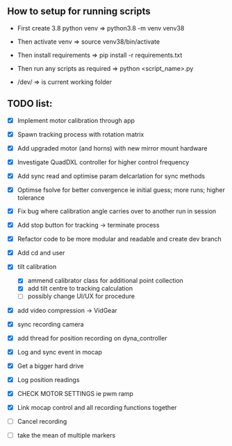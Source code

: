 ## How to setup for running scripts

- First create 3.8 python venv => python3.8 -m venv venv38 

- Then activate venv => source venv38/bin/activate

- Then install requirements => pip install -r requirements.txt

- Then run any scripts as required => python <script_name>.py

- /dev/ => is current working folder

## TODO list:

- [x] Implement motor calibration through app

- [x] Spawn tracking process with rotation matrix

- [x] Add upgraded motor (and horns) with new mirror mount hardware

- [x] Investigate QuadDXL controller for higher control frequency

- [x] Add sync read and optimise param delcarlation for sync methods

- [x] Optimse fsolve for better convergence ie initial guess; more runs; higher tolerance

- [x] Fix bug where calibration angle carries over to another run in session

- [x] Add stop button for tracking -> terminate process

- [x] Refactor code to be more modular and readable and create dev branch

- [x] Add cd and user 

- [x] tilt calibration
    - [x] ammend calibrator class for additional point collection
    - [x] add tilt centre to tracking calculation
    - [ ] possibly change UI/UX for procedure

- [x] add video compression -> VidGear

- [x]  sync recording camera

- [x] add thread for position recording on dyna_controller

- [x] Log and sync event in mocap

- [x] Get a bigger hard drive

- [x] Log position readings

- [x] CHECK MOTOR SETTINGS ie pwm ramp

- [x] Link mocap control and all recording functions together

- [ ] Cancel recording

- [ ] take the mean of multiple markers